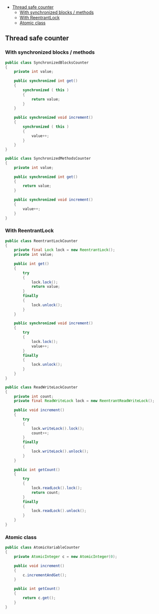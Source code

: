 
- [Thread safe counter](#thread-safe-counter)
  - [With synchronized blocks / methods](#with-synchronized-blocks--methods)
  - [With ReentrantLock](#with-reentrantlock)
  - [Atomic class](#atomic-class)

## Thread safe counter

### With synchronized blocks / methods

```java
public class SynchronizedBlocksCounter
{
	private int value;
	
	public synchronized int get()
	{
		synchronized ( this )
		{
			return value;
		}
	}
	
	public synchronized void increment()
	{
		synchronized ( this )
		{
			value++;
		}
	}
}

public class SynchronizedMethodsCounter
{
	private int value;
	
	public synchronized int get()
	{
		return value;
	}
	
	public synchronized void increment()
	{
		value++;
	}
}
```

### With ReentrantLock

```java
public class ReentrantLockCounter
{
	private final Lock lock = new ReentrantLock();
	private int value;
	
	public int get()
	{
		try
		{
			lock.lock();
			return value;
		}
		finally
		{
			lock.unlock();
		}
	}
	
	public synchronized void increment()
	{
		try
		{
			lock.lock();
			value++;
		}
		finally
		{
			lock.unlock();
		}
	}
}

public class ReadWriteLockCounter
{
	private int count;
	private final ReadWriteLock lock = new ReentrantReadWriteLock();
	
	public void increment()
	{
		try
		{
			lock.writeLock().lock();
			count++;
		}
		finally
		{
			lock.writeLock().unlock();
		}
	}
	
	public int getCount()
	{
		try
		{
			lock.readLock().lock();
			return count;
		}
		finally
		{
			lock.readLock().unlock();
		}
	}
}
```

### Atomic class

```java
public class AtomicVariableCounter
{
	private AtomicInteger c = new AtomicInteger(0);
	
	public void increment()
	{
		c.incrementAndGet();
	}
	
	public int getCount()
	{
		return c.get();
	}
}
```